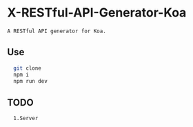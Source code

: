 # X-RESTful-API-Generator-Koa

    A RESTful API generator for Koa.


## Use

```bash
  git clone
  npm i
  npm run dev
```

## TODO

```bash
  1.Server
```
